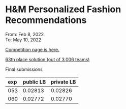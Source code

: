 # H&M Personalized Fashion Recommendations

From: Feb 8, 2022 \
To: May 10, 2022

[Competition page is here.](https://www.kaggle.com/competitions/h-and-m-personalized-fashion-recommendations)

[63th place solution (out of 3,006 teams)](https://www.kaggle.com/competitions/h-and-m-personalized-fashion-recommendations/discussion/324220)

Final submissions

|exp| public LB| private LB|
|:----|:----|:----|
|053| 0.02813| 0.02826|
|060| 0.02772| 0.02770|
